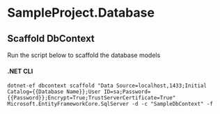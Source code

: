 # SampleProject.Database
## Scaffold DbContext
Run the script below to scaffold the database models
#### .NET CLI
`dotnet-ef dbcontext scaffold "Data Source=localhost,1433;Initial Catalog={{Database Name}};User ID=sa;Password={{Password}};Encrypt=True;TrustServerCertificate=True" Microsoft.EntityFrameworkCore.SqlServer -d -c "SampleDbContext" -f`